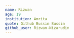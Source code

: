 ```yaml
---
name: Rizwan
age: 19
institution: Amrita
quote: Github Bussin Bussin
github_user: Rizwan-Nizarudin
---
```

